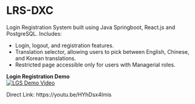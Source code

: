 # LRS-DXC
Login Registration System built using Java Springboot, React.js and PostgreSQL. 
Includes: 
<ul>
  <li>Login, logout, and registration features.</li>
  <li>Translation selector, allowing users to pick between English, Chinese, and Korean translations.</li>
  <li>Restricted page accessible only for users with Managerial roles.</li>
</ul>
<b>Login Registration Demo</b>
<div>
  <a href="https://www.youtube.com/watch?v=HYhDsx4lmis"><img src="https://img.youtube.com/vi/HYhDsx4lmis/0.jpg" alt="LGS Demo Video"></a>
</div>
<p>Direct Link: https://youtu.be/HYhDsx4lmis</p>
